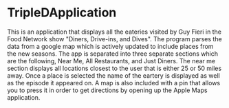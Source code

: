 # TripleDApplication
This is an application that displays all the eateries visited by Guy Fieri in the Food Network show "Diners, Drive-ins, and Dives". The program parses the data from a google map which is actively updated to include places from the new seasons. The app is separated into three separate sections which are the following, Near Me, All Restaurants, and Just Diners. The near me section displays all locations closest to the user that is either 25 or 50 miles away. Once a place is selected the name of the eartery is displayed as well as the episode it appeared on. A map is also included with a pin that allows you to press it in order to get directions by opening up the Apple Maps application. 
